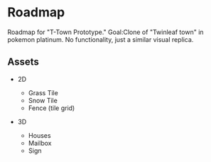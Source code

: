 
# Roadmap

Roadmap for "T-Town Prototype." 
Goal:Clone of "Twinleaf town" in pokemon platinum.
No functionality, just a similar visual replica.

## Assets
* 2D
  * Grass Tile
  * Snow Tile
  * Fence (tile grid)
  
* 3D
  * Houses
  * Mailbox
  * Sign

